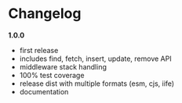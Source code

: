 # Changelog

**1.0.0**
- first release
- includes find, fetch, insert, update, remove API
- middleware stack handling
- 100% test coverage
- release dist with multiple formats (esm, cjs, iife)
- documentation
